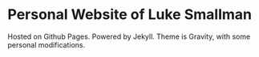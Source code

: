 # Personal Website of Luke Smallman

Hosted on Github Pages. Powered by Jekyll. Theme is Gravity, with some personal modifications.
